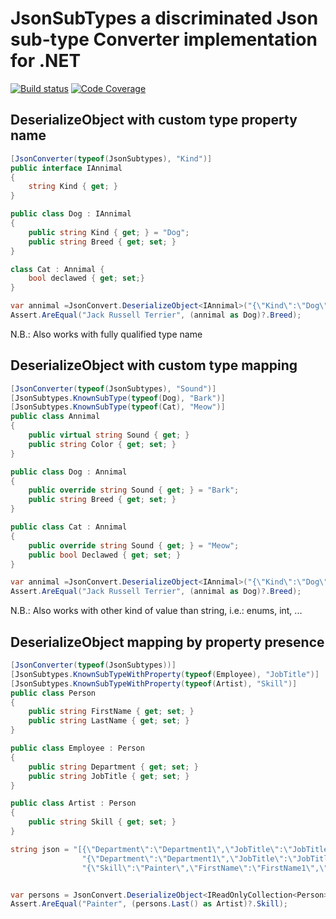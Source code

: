 # __JsonSubTypes__ a discriminated Json sub-type Converter implementation for .NET
[![Build status](https://ci.appveyor.com/api/projects/status/g11crbl037en6rkq/branch/master?svg=true)](https://ci.appveyor.com/project/manuc66/jsonsubtypes/branch/master)
[![Code Coverage](https://codecov.io/gh/manuc66/JsonSubTypes/branch/master/graph/badge.svg)](https://codecov.io/gh/manuc66/JsonSubTypes)

## DeserializeObject with custom type property name

```csharp
[JsonConverter(typeof(JsonSubtypes), "Kind")]
public interface IAnnimal
{
    string Kind { get; }
}

public class Dog : IAnnimal
{
    public string Kind { get; } = "Dog";
    public string Breed { get; set; }
}

class Cat : Annimal {
    bool declawed { get; set;}
}
```

```csharp
var annimal =JsonConvert.DeserializeObject<IAnnimal>("{\"Kind\":\"Dog\",\"Breed\":\"Jack Russell Terrier\"}");
Assert.AreEqual("Jack Russell Terrier", (annimal as Dog)?.Breed);
```
N.B.: Also works with fully qualified type name

## DeserializeObject with custom type mapping

```csharp
[JsonConverter(typeof(JsonSubtypes), "Sound")]
[JsonSubtypes.KnownSubType(typeof(Dog), "Bark")]
[JsonSubtypes.KnownSubType(typeof(Cat), "Meow")]
public class Annimal
{
    public virtual string Sound { get; }
    public string Color { get; set; }
}

public class Dog : Annimal
{
    public override string Sound { get; } = "Bark";
    public string Breed { get; set; }
}

public class Cat : Annimal
{
    public override string Sound { get; } = "Meow";
    public bool Declawed { get; set; }
}
```

```csharp
var annimal =JsonConvert.DeserializeObject<IAnnimal>("{\"Kind\":\"Dog\",\"Breed\":\"Jack Russell Terrier\"}");
Assert.AreEqual("Jack Russell Terrier", (annimal as Dog)?.Breed);
```

N.B.: Also works with other kind of value than string, i.e.: enums, int, ...

## DeserializeObject mapping by property presence

```csharp
[JsonConverter(typeof(JsonSubtypes))]
[JsonSubtypes.KnownSubTypeWithProperty(typeof(Employee), "JobTitle")]
[JsonSubtypes.KnownSubTypeWithProperty(typeof(Artist), "Skill")]
public class Person
{
    public string FirstName { get; set; }
    public string LastName { get; set; }
}

public class Employee : Person
{
    public string Department { get; set; }
    public string JobTitle { get; set; }
}

public class Artist : Person
{
    public string Skill { get; set; }
}
```


```csharp
string json = "[{\"Department\":\"Department1\",\"JobTitle\":\"JobTitle1\",\"FirstName\":\"FirstName1\",\"LastName\":\"LastName1\"}," +
                "{\"Department\":\"Department1\",\"JobTitle\":\"JobTitle1\",\"FirstName\":\"FirstName1\",\"LastName\":\"LastName1\"}," +
                "{\"Skill\":\"Painter\",\"FirstName\":\"FirstName1\",\"LastName\":\"LastName1\"}]";


var persons = JsonConvert.DeserializeObject<IReadOnlyCollection<Person>>(json);
Assert.AreEqual("Painter", (persons.Last() as Artist)?.Skill);
```
